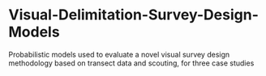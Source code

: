 # Visual-Delimitation-Survey-Design-Models
Probabilistic models used to evaluate a novel visual survey design methodology based on transect data and scouting, for three case studies
